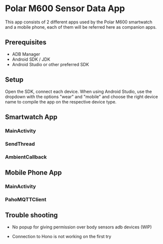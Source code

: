 # Polar M600 Sensor Data App

This app consists of 2 different apps used by the Polar M600 smartwatch and a mobile phone, each of them will be referred here as companion apps.

## Prerequisites
* ADB Manager
* Android SDK / JDK
* Android Studio or other preferred SDK

## Setup

Open the SDK, connect each device. When using Android Studio, use the dropdown with the options "wear" and "mobile" and choose the right device name to compile the app on the respective device type.

## Smartwatch App

### MainActivity

### SendThread

### AmbientCallback


## Mobile Phone App

### MainActivity

### PahoMQTTClient

## Trouble shooting

* No popup for giving permission over body sensors
adb devices (WIP) 

* Connection to Hono is not working on the first try
